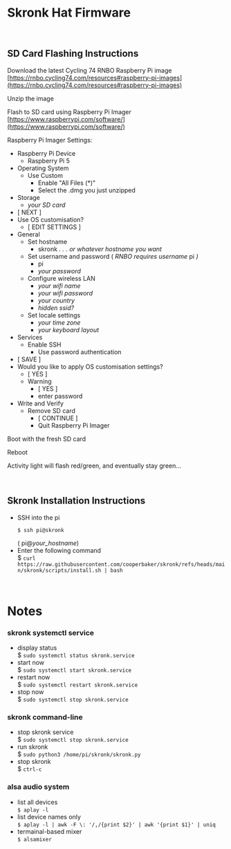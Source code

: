 # Skronk Hat Firmware

&nbsp;
## SD Card Flashing Instructions

Download the latest Cycling 74 RNBO Raspberry Pi image\
[https://rnbo.cycling74.com/resources#raspberry-pi-images](https://rnbo.cycling74.com/resources#raspberry-pi-images)

Unzip the image

Flash to SD card using Raspberry Pi Imager\
[https://www.raspberrypi.com/software/](https://www.raspberrypi.com/software/)

Raspberry Pi Imager Settings:
- Raspberry Pi Device
  - Raspberry Pi 5
- Operating System
  - Use Custom
    - Enable "All Files (*)"
    - Select the .dmg you just unzipped
- Storage
  - *your SD card*
- [ NEXT ]
- Use OS customisation?
  - [ EDIT SETTINGS ]
- General
  - Set hostname
    - skronk *. . . or whatever hostname you want*
  - Set username and password ( *RNBO requires username* pi *)*
    - pi
    - *your password*
  - Configure wireless LAN
    - *your wifi name*
    - *your wifi password*
    - *your country*
    - *hidden ssid?*
  - Set locale settings
    - *your time zone*
    - *your keyboard layout*
- Services
  - Enable SSH
    - Use password authentication
- [ SAVE ]
- Would you like to apply OS customisation settings?
  - [ YES ]
  - Warning
    - [ YES ]
    - enter password
- Write and Verify
  - Remove SD card
    - [ CONTINUE ]
    - Quit Raspberry Pi Imager

Boot with the fresh SD card

Reboot

Activity light will flash red/green, and eventually stay green...

&nbsp;
## Skronk Installation Instructions
- SSH into the pi
  ```
  $ ssh pi@skronk
  ```
  ( pi@*your_hostname*)
- Enter the following command\
  $ ```curl https://raw.githubusercontent.com/cooperbaker/skronk/refs/heads/main/skronk/scripts/install.sh | bash```

&nbsp;
# Notes
### skronk systemctl service
  - display status\
    $ ```sudo systemctl status skronk.service```
  - start now\
    $ ```sudo systemctl start skronk.service```
  - restart now\
    $ ```sudo systemctl restart skronk.service```
  - stop now\
    $ ```sudo systemctl stop skronk.service```
### skronk command-line
- stop skronk service\
  $ ```sudo systemctl stop skronk.service```
- run skronk\
  $ ```sudo python3 /home/pi/skronk/skronk.py```
- stop skronk\
  $ ```ctrl-c```
### alsa audio system
- list all devices\
  ```$ aplay -l```
- list device names only\
  ```$ aplay -l | awk -F \: '/,/{print $2}' | awk '{print $1}' | uniq```
- termainal-based mixer\
  ```$ alsamixer```

